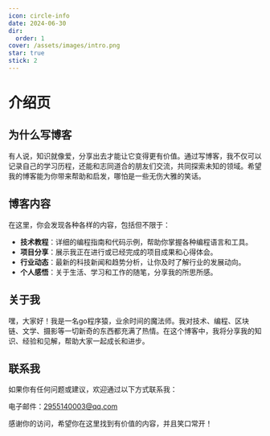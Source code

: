 ```yaml
---
icon: circle-info
date: 2024-06-30
dir:
  order: 1
cover: /assets/images/intro.png
star: true  
stick: 2  
---
```


# 介绍页

## 为什么写博客

有人说，知识就像爱，分享出去才能让它变得更有价值。通过写博客，我不仅可以记录自己的学习历程，还能和志同道合的朋友们交流，共同探索未知的领域。希望我的博客能为你带来帮助和启发，哪怕是一些无伤大雅的笑话。

## 博客内容

在这里，你会发现各种各样的内容，包括但不限于：

- **技术教程**：详细的编程指南和代码示例，帮助你掌握各种编程语言和工具。
- **项目分享**：展示我正在进行或已经完成的项目成果和心得体会。
- **行业动态**：最新的科技新闻和趋势分析，让你及时了解行业的发展动向。
- **个人感悟**：关于生活、学习和工作的随笔，分享我的所思所感。

## 关于我

嘿，大家好！我是一名go程序猿，业余时间的魔法师。我对技术、编程、区块链、文学、摄影等一切新奇的东西都充满了热情。在这个博客中，我将分享我的知识、经验和见解，帮助大家一起成长和进步。

## 联系我

如果你有任何问题或建议，欢迎通过以下方式联系我：

电子邮件：<2955140003@qq.com>

感谢你的访问，希望你在这里找到有价值的内容，并且笑口常开！
